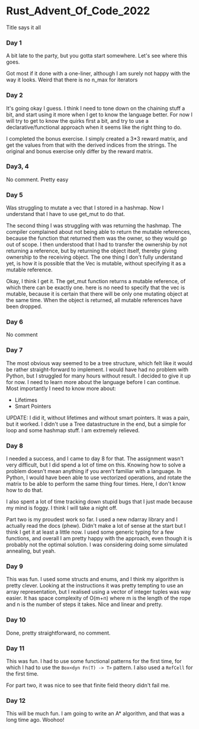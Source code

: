 # Rust_Advent_Of_Code_2022
Title says it all


### Day 1 
A bit late to the party, but you gotta start somewhere. Let's see where this goes.

Got most if it done with a one-liner, although I am surely not happy with the way it looks. Weird that there is no n_max for iterators

### Day 2
It's going okay I guess. I think I need to tone down on the chaining stuff a bit, and start using it more when I get to know the language better. For now I will try to get to know the quirks first a bit, and try to use a declarative/functional approach when it seems like the right thing to do.  

I completed the bonus exercise. I simply created a 3*3 reward matrix, and get the values from that with the derived indices from the strings. The original and bonus exercise only differ by the reward matrix.

### Day3, 4 
No comment. Pretty easy

### Day 5
Was struggling to mutate a vec that I stored in a hashmap. Now I understand that I have to use get_mut to do that.

The second thing I was struggling with was returning the hashmap. The compiler complained about not being able to return the mutable references, because the function that returned them was the owner, so they would go out of scope. I then understood that I had to transfer the ownership by not returning a reference, but by returning the object itself, thereby giving ownership to the receiving object. The one thing I don't fully understand yet, is how it is possible that the Vec is mutable, without specifying it as a mutable reference.

Okay, I think I get it. The get_mut function returns a mutable reference, of which there can be exactly one. here is no need to specify that the vec is mutable, because it is certain that there will be only one mutating object at the same time. When the object is returned, all mutable references have been dropped.

### Day 6
No comment

### Day 7
The most obvious way seemed to be a tree structure, which felt like it would be rather straight-forward to implement. I would have had no problem with Python, but I struggled for many hours without result. I decided to give it up for now. I need to learn more about the language before I can continue. Most importantly I need to know more about:
* Lifetimes
* Smart Pointers

UPDATE: 
I did it, without lifetimes and without smart pointers. It was a pain, but it worked. I didn't use a Tree datastructure in the end, but a simple for loop and some hashmap stuff. I am extremely relieved.

### Day 8
I needed a success, and I came to day 8 for that. The assignment wasn't very difficult, but I did spend a lot of time on this. Knowing how to solve a problem doesn't mean anything if you aren't familiar with a language. In Python, I would have been able to use vectorized operations, and rotate the matrix to be able to perform the same thing four times. Here, I don't know how to do that. 

I also spent a lot of time tracking down stupid bugs that I just made because my mind is foggy. I think I will take a night off. 

Part two is my proudest work so far. I used a new ndarray library and I actually read the docs (phew). Didn't make a lot of sense at the start but I think I get it at least a little now. I used some generic typing for a few functions, and overall I am pretty happy with the approach, even though it is probably not the optimal solution. I was considering doing some simulated annealing, but yeah.


### Day 9
This was fun. I used some structs and enums, and I think my algorithm is pretty clever. Looking at the instructions it was pretty tempting to use an array representation, but I realised using a vector of integer tuples was way easier. It has space complexity of O(m+n) where m is the length of the rope and n is the number of steps it takes. Nice and linear and pretty. 

### Day 10
Done, pretty straightforward, no comment.

### Day 11
This was fun. I had to use some functional patterns for the first time, for which I had to use the `Box<dyn Fn(T) -> T>` pattern. I also used a `RefCell` for the first time. 

For part two, it was nice to see that finite field theory didn't fail me. 

### Day 12

This will be much fun. I am going to write an A* algorithm, and that was a long time ago. Woohoo!
